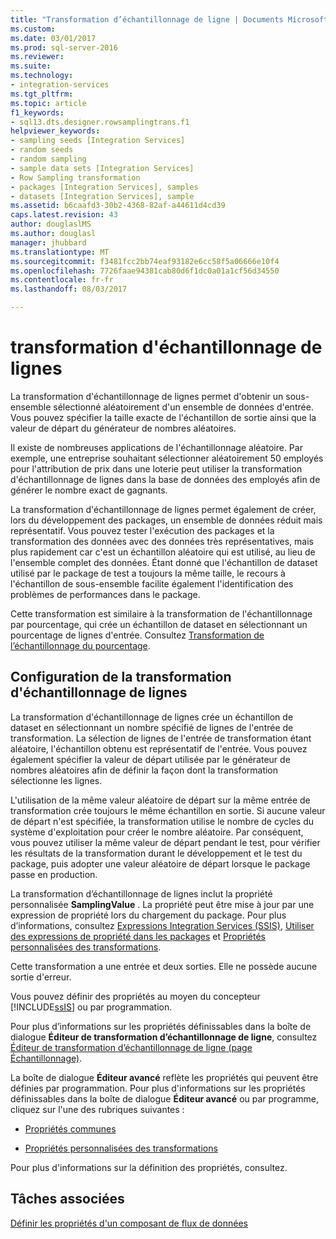 ```yaml
---
title: "Transformation d’échantillonnage de ligne | Documents Microsoft"
ms.custom: 
ms.date: 03/01/2017
ms.prod: sql-server-2016
ms.reviewer: 
ms.suite: 
ms.technology:
- integration-services
ms.tgt_pltfrm: 
ms.topic: article
f1_keywords:
- sql13.dts.designer.rowsamplingtrans.f1
helpviewer_keywords:
- sampling seeds [Integration Services]
- random seeds
- random sampling
- sample data sets [Integration Services]
- Row Sampling transformation
- packages [Integration Services], samples
- datasets [Integration Services], sample
ms.assetid: b6caafd3-30b2-4368-82af-a44611d4cd39
caps.latest.revision: 43
author: douglaslMS
ms.author: douglasl
manager: jhubbard
ms.translationtype: MT
ms.sourcegitcommit: f3481fcc2bb74eaf93182e6cc58f5a06666e10f4
ms.openlocfilehash: 7726faae94381cab80d6f1dc0a01a1cf56d34550
ms.contentlocale: fr-fr
ms.lasthandoff: 08/03/2017

---
```

# <a name="row-sampling-transformation"></a>transformation d'échantillonnage de lignes
  La transformation d'échantillonnage de lignes permet d'obtenir un sous-ensemble sélectionné aléatoirement d'un ensemble de données d'entrée. Vous pouvez spécifier la taille exacte de l'échantillon de sortie ainsi que la valeur de départ du générateur de nombres aléatoires.  
  
 Il existe de nombreuses applications de l'échantillonnage aléatoire. Par exemple, une entreprise souhaitant sélectionner aléatoirement 50 employés pour l'attribution de prix dans une loterie peut utiliser la transformation d'échantillonnage de lignes dans la base de données des employés afin de générer le nombre exact de gagnants.  
  
 La transformation d'échantillonnage de lignes permet également de créer, lors du développement des packages, un ensemble de données réduit mais représentatif. Vous pouvez tester l'exécution des packages et la transformation des données avec des données très représentatives, mais plus rapidement car c'est un échantillon aléatoire qui est utilisé, au lieu de l'ensemble complet des données. Étant donné que l'échantillon de dataset utilisé par le package de test a toujours la même taille, le recours à l'échantillon de sous-ensemble facilite également l'identification des problèmes de performances dans le package.  
  
 Cette transformation est similaire à la transformation de l'échantillonnage par pourcentage, qui crée un échantillon de dataset en sélectionnant un pourcentage de lignes d'entrée. Consultez [Transformation de l’échantillonnage du pourcentage](../../../integration-services/data-flow/transformations/percentage-sampling-transformation.md).  
  
## <a name="configuring-the-row-sampling-transformation"></a>Configuration de la transformation d'échantillonnage de lignes  
 La transformation d'échantillonnage de lignes crée un échantillon de dataset en sélectionnant un nombre spécifié de lignes de l'entrée de transformation. La sélection de lignes de l'entrée de transformation étant aléatoire, l'échantillon obtenu est représentatif de l'entrée. Vous pouvez également spécifier la valeur de départ utilisée par le générateur de nombres aléatoires afin de définir la façon dont la transformation sélectionne les lignes.  
  
 L'utilisation de la même valeur aléatoire de départ sur la même entrée de transformation crée toujours le même échantillon en sortie. Si aucune valeur de départ n'est spécifiée, la transformation utilise le nombre de cycles du système d'exploitation pour créer le nombre aléatoire. Par conséquent, vous pouvez utiliser la même valeur de départ pendant le test, pour vérifier les résultats de la transformation durant le développement et le test du package, puis adopter une valeur aléatoire de départ lorsque le package passe en production.  
  
 La transformation d’échantillonnage de lignes inclut la propriété personnalisée **SamplingValue** . La propriété peut être mise à jour par une expression de propriété lors du chargement du package. Pour plus d’informations, consultez [Expressions Integration Services &#40;SSIS&#41;](../../../integration-services/expressions/integration-services-ssis-expressions.md), [Utiliser des expressions de propriété dans les packages](../../../integration-services/expressions/use-property-expressions-in-packages.md) et [Propriétés personnalisées des transformations](../../../integration-services/data-flow/transformations/transformation-custom-properties.md).  
  
 Cette transformation a une entrée et deux sorties. Elle ne possède aucune sortie d'erreur.  
  
 Vous pouvez définir des propriétés au moyen du concepteur [!INCLUDE[ssIS](../../../includes/ssis-md.md)] ou par programmation.  
  
 Pour plus d’informations sur les propriétés définissables dans la boîte de dialogue **Éditeur de transformation d’échantillonnage de ligne**, consultez [Éditeur de transformation d’échantillonnage de ligne &#40;page Échantillonnage&#41;](../../../integration-services/data-flow/transformations/row-sampling-transformation-editor-sampling-page.md).  
  
 La boîte de dialogue **Éditeur avancé** reflète les propriétés qui peuvent être définies par programmation. Pour plus d'informations sur les propriétés définissables dans la boîte de dialogue **Éditeur avancé** ou par programme, cliquez sur l'une des rubriques suivantes :  
  
-   [Propriétés communes](http://msdn.microsoft.com/library/51973502-5cc6-4125-9fce-e60fa1b7b796)  
  
-   [Propriétés personnalisées des transformations](../../../integration-services/data-flow/transformations/transformation-custom-properties.md)  
  
 Pour plus d'informations sur la définition des propriétés, consultez.  
  
## <a name="related-tasks"></a>Tâches associées  
 [Définir les propriétés d'un composant de flux de données](../../../integration-services/data-flow/set-the-properties-of-a-data-flow-component.md)  
  
  
